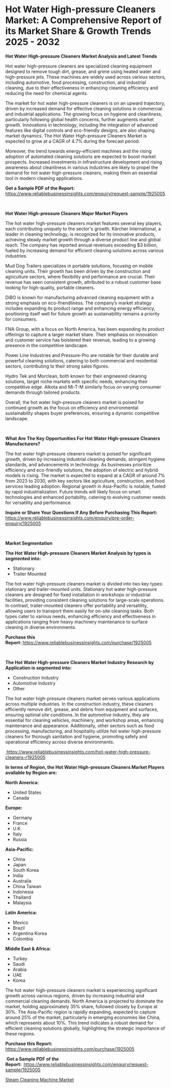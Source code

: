 <p><h1>Hot Water High-pressure Cleaners Market: A Comprehensive Report of its Market Share & Growth Trends 2025 - 2032</h1></p><p><strong>Hot Water High-pressure Cleaners Market Analysis and Latest Trends</strong></p>
<p><p>Hot water high-pressure cleaners are specialized cleaning equipment designed to remove tough dirt, grease, and grime using heated water and high-pressure jets. These machines are widely used across various sectors, including automotive, food processing, construction, and industrial cleaning, due to their effectiveness in enhancing cleaning efficiency and reducing the need for chemical agents.</p><p>The market for hot water high-pressure cleaners is on an upward trajectory, driven by increased demand for effective cleaning solutions in commercial and industrial applications. The growing focus on hygiene and cleanliness, particularly following global health concerns, further augments market growth. Innovations in technology, including the integration of advanced features like digital controls and eco-friendly designs, are also shaping market dynamics. The Hot Water High-pressure Cleaners Market is expected to grow at a CAGR of 4.7% during the forecast period. </p><p>Moreover, the trend towards energy-efficient machines and the rising adoption of automated cleaning solutions are expected to boost market prospects. Increased investments in infrastructure development and rising awareness about cleanliness in various industries are likely to propel the demand for hot water high-pressure cleaners, making them an essential tool in modern cleaning applications.</p></p>
<p><strong>Get a Sample PDF of the Report:&nbsp;</strong> <a href="https://www.reliablebusinessinsights.com/enquiry/request-sample/1925005?utm_campaign=115&utm_medium=2&utm_source=Github&utm_content=ia&utm_term=14012025&utm_id=hot-water-high-pressure-cleaners">https://www.reliablebusinessinsights.com/enquiry/request-sample/1925005</a></p>
<p>&nbsp;</p>
<p><strong>Hot Water High-pressure Cleaners Major Market Players</strong></p>
<p><p>The hot water high-pressure cleaners market features several key players, each contributing uniquely to the sector's growth. Kärcher International, a leader in cleaning technology, is recognized for its innovative products, achieving steady market growth through a diverse product line and global reach. The company has reported annual revenues exceeding $3 billion, fueled by increasing demand for efficient cleaning solutions across various industries.</p><p>Mud Dog Trailers specializes in portable solutions, focusing on mobile cleaning units. Their growth has been driven by the construction and agriculture sectors, where flexibility and performance are crucial. Their revenue has seen consistent growth, attributed to a robust customer base looking for high-quality, portable cleaners.</p><p>DiBO is known for manufacturing advanced cleaning equipment with a strong emphasis on eco-friendliness. The company’s market strategy includes expanding its product range and enhancing energy efficiency, positioning itself well for future growth as sustainability remains a priority for consumers.</p><p>FNA Group, with a focus on North America, has been expanding its product offerings to capture a larger market share. Their emphasis on innovation and customer service has bolstered their revenue, leading to a growing presence in the competitive landscape.</p><p>Power Line Industries and Pressure-Pro are notable for their durable and powerful cleaning solutions, catering to both commercial and residential sectors, contributing to their strong sales figures.</p><p>Hydro Tek and Morclean, both known for their engineered cleaning solutions, target niche markets with specific needs, enhancing their competitive edge. Alkota and Mi-T-M similarly focus on varying consumer demands through tailored products.</p><p>Overall, the hot water high-pressure cleaners market is poised for continued growth as the focus on efficiency and environmental sustainability shapes buyer preferences, ensuring a dynamic competitive landscape.</p></p>
<p>&nbsp;</p>
<p><strong>What Are The Key Opportunities For Hot Water High-pressure Cleaners Manufacturers?</strong></p>
<p><p>The hot water high-pressure cleaners market is poised for significant growth, driven by increasing industrial cleaning demands, stringent hygiene standards, and advancements in technology. As businesses prioritize efficiency and eco-friendly solutions, the adoption of electric and hybrid models is rising. The market is expected to expand at a CAGR of around 7% from 2023 to 2030, with key sectors like agriculture, construction, and food services leading adoption. Regional growth in Asia-Pacific is notable, fueled by rapid industrialization. Future trends will likely focus on smart technologies and enhanced portability, catering to evolving customer needs for versatility and performance.</p></p>
<p><strong>Inquire or Share Your Questions If Any Before Purchasing This Report:</strong> <a href="https://www.reliablebusinessinsights.com/enquiry/pre-order-enquiry/1925005?utm_campaign=115&utm_medium=2&utm_source=Github&utm_content=ia&utm_term=14012025&utm_id=hot-water-high-pressure-cleaners">https://www.reliablebusinessinsights.com/enquiry/pre-order-enquiry/1925005</a></p>
<p>&nbsp;</p>
<p><strong>Market Segmentation</strong></p>
<p><strong>The Hot Water High-pressure Cleaners Market Analysis by types is segmented into:</strong></p>
<p><ul><li>Stationary</li><li>Trailer Mounted</li></ul></p>
<p><p>The hot water high-pressure cleaners market is divided into two key types: stationary and trailer-mounted units. Stationary hot water high-pressure cleaners are designed for fixed installation in workshops or industrial facilities, providing consistent cleaning solutions for large-scale operations. In contrast, trailer-mounted cleaners offer portability and versatility, allowing users to transport them easily for on-site cleaning tasks. Both types cater to various needs, enhancing efficiency and effectiveness in applications ranging from heavy machinery maintenance to surface cleaning in diverse environments.</p></p>
<p><strong>Purchase this Report:&nbsp;</strong><a href="https://www.reliablebusinessinsights.com/purchase/1925005?utm_campaign=115&utm_medium=2&utm_source=Github&utm_content=ia&utm_term=14012025&utm_id=hot-water-high-pressure-cleaners">https://www.reliablebusinessinsights.com/purchase/1925005</a></p>
<p>&nbsp;</p>
<p><strong>The Hot Water High-pressure Cleaners Market Industry Research by Application is segmented into:</strong></p>
<p><ul><li>Construction Industry</li><li>Automotive Industry</li><li>Other</li></ul></p>
<p><p>The hot water high-pressure cleaners market serves various applications across multiple industries. In the construction industry, these cleaners efficiently remove dirt, grease, and debris from equipment and surfaces, ensuring optimal site conditions. In the automotive industry, they are essential for cleaning vehicles, machinery, and workshop areas, enhancing maintenance and appearance. Additionally, other sectors such as food processing, manufacturing, and hospitality utilize hot water high-pressure cleaners for thorough sanitation and hygiene, promoting safety and operational efficiency across diverse environments.</p></p>
<p><a href="https://www.reliablebusinessinsights.com/hot-water-high-pressure-cleaners-r1925005?utm_campaign=115&utm_medium=2&utm_source=Github&utm_content=ia&utm_term=14012025&utm_id=hot-water-high-pressure-cleaners">&nbsp;https://www.reliablebusinessinsights.com/hot-water-high-pressure-cleaners-r1925005</a></p>
<p><strong>In terms of Region, the Hot Water High-pressure Cleaners Market Players available by Region are:</strong></p>
<p>
    <p> <strong> North America: </strong>
        <ul>
            <li>United States</li>
            <li>Canada</li>
        </ul>
        </p> 
    <p> <strong> Europe: </strong>
        <ul>
            <li>Germany</li>
            <li>France</li>
            <li>U.K.</li>
            <li>Italy</li>
            <li>Russia</li>
        </ul>
        </p> 
    <p> <strong> Asia-Pacific: </strong>
        <ul>
            <li>China</li>
            <li>Japan</li>
            <li>South Korea</li>
            <li>India</li>
            <li>Australia</li>
            <li>China Taiwan</li>
            <li>Indonesia</li>
            <li>Thailand</li>
            <li>Malaysia</li>
        </ul>
        </p> 
    <p> <strong> Latin America: </strong>
        <ul>
            <li>Mexico</li>
            <li>Brazil</li>
            <li>Argentina Korea</li>
            <li>Colombia</li>
        </ul>
        </p> 
    <p> <strong> Middle East & Africa: </strong>
        <ul>
            <li>Turkey</li>
            <li>Saudi</li>
            <li>Arabia</li>
            <li>UAE</li>
            <li>Korea</li>
        </ul>
    </p>
    </p>
<p><p>The hot water high-pressure cleaners market is experiencing significant growth across various regions, driven by increasing industrial and commercial cleaning demands. North America is projected to dominate the market, holding approximately 35% share, followed closely by Europe at 30%. The Asia-Pacific region is rapidly expanding, expected to capture around 25% of the market, particularly in emerging economies like China, which represents about 10%. This trend indicates a robust demand for efficient cleaning solutions globally, highlighting the strategic importance of these regions.</p></p>
<p><strong>Purchase this Report: </strong><a href="https://www.reliablebusinessinsights.com/purchase/1925005?utm_campaign=115&utm_medium=2&utm_source=Github&utm_content=ia&utm_term=14012025&utm_id=hot-water-high-pressure-cleaners">https://www.reliablebusinessinsights.com/purchase/1925005</a></p>
<p>&nbsp;<strong>Get a Sample PDF of the Report:&nbsp;&nbsp;</strong><a href="https://www.reliablebusinessinsights.com/enquiry/request-sample/1925005?utm_campaign=115&utm_medium=2&utm_source=Github&utm_content=ia&utm_term=14012025&utm_id=hot-water-high-pressure-cleaners">https://www.reliablebusinessinsights.com/enquiry/request-sample/1925005</a></p>
<p><strong></strong></p>
<p><p><a href="https://github.com/bogganbillie6969/Market-Research-Report-List-1/blob/main/steam-cleaning-machine-market.md?utm_campaign=115&utm_medium=2&utm_source=Github&utm_content=ia&utm_term=14012025&utm_id=hot-water-high-pressure-cleaners">Steam Cleaning Machine Market</a></p></p>